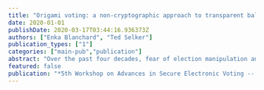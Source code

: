 ```yaml
---
title: "Origami voting: a non-cryptographic approach to transparent ballot verification"
date: 2020-01-01
publishDate: 2020-03-17T03:44:16.936373Z
authors: ["Enka Blanchard", "Ted Selker"]
publication_types: ["1"]
categories: ["main-pub","publication"]
abstract: "Over the past four decades, fear of election manipulation and hacking has spurred the security technology community to propose a variety of voting systems to implement verifiable voting.  Most of these rely on  hard to understand cryptographic protocols, which can affect whether users  actually verify their selections.  Three-Ballot and Vote/Anti-Vote/Vote, two related systems among the few non-cryptographic end-to-end verifiable voting systems, made improvements in security while eliminating complex protocols. They unfortunately suffered from usability issues, and although they did not require  cryptographic primitives, they still relied on electronic devices. To address this, we  introduce three folded-paper based systems that allow verifiable voting and resist common attacks despite not relying on any cryptography or electronic devices. The proposals are based on 1) semi-translucent  ballots, 2) masking tape, or 3) folding and punching. These Origami voting  methods help users understand the underlying mechanisms and give them a  direct geometric approach to verification."
featured: false
publication: "*5th Workshop on Advances in Secure Electronic Voting -- VOTING'20*"
---
```


